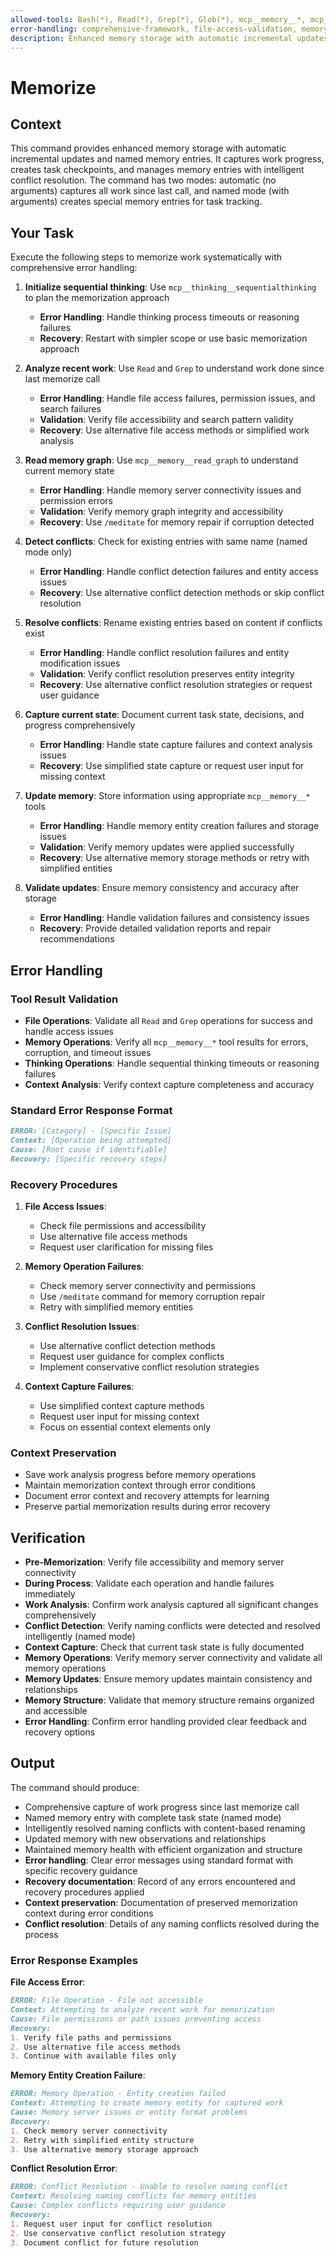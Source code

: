 ```yaml
---
allowed-tools: Bash(*), Read(*), Grep(*), Glob(*), mcp__memory__*, mcp__thinking__*
error-handling: comprehensive-framework, file-access-validation, memory-entity-creation, conflict-resolution, context-capture-validation, recovery-procedures
description: Enhanced memory storage with automatic incremental updates and named memory entries for comprehensive task state preservation.
---
```


# Memorize

## Context

This command provides enhanced memory storage with automatic incremental updates and named memory entries. It captures work progress, creates task checkpoints, and manages memory entries with intelligent conflict resolution. The command has two modes: automatic (no arguments) captures all work since last call, and named mode (with arguments) creates special memory entries for task tracking.

## Your Task

Execute the following steps to memorize work systematically with comprehensive error handling:

1. **Initialize sequential thinking**: Use `mcp__thinking__sequentialthinking` to plan the memorization approach
   - **Error Handling**: Handle thinking process timeouts or reasoning failures
   - **Recovery**: Restart with simpler scope or use basic memorization approach

2. **Analyze recent work**: Use `Read` and `Grep` to understand work done since last memorize call
   - **Error Handling**: Handle file access failures, permission issues, and search failures
   - **Validation**: Verify file accessibility and search pattern validity
   - **Recovery**: Use alternative file access methods or simplified work analysis

3. **Read memory graph**: Use `mcp__memory__read_graph` to understand current memory state
   - **Error Handling**: Handle memory server connectivity issues and permission errors
   - **Validation**: Verify memory graph integrity and accessibility
   - **Recovery**: Use `/meditate` for memory repair if corruption detected

4. **Detect conflicts**: Check for existing entries with same name (named mode only)
   - **Error Handling**: Handle conflict detection failures and entity access issues
   - **Recovery**: Use alternative conflict detection methods or skip conflict resolution

5. **Resolve conflicts**: Rename existing entries based on content if conflicts exist
   - **Error Handling**: Handle conflict resolution failures and entity modification issues
   - **Validation**: Verify conflict resolution preserves entity integrity
   - **Recovery**: Use alternative conflict resolution strategies or request user guidance

6. **Capture current state**: Document current task state, decisions, and progress comprehensively
   - **Error Handling**: Handle state capture failures and context analysis issues
   - **Recovery**: Use simplified state capture or request user input for missing context

7. **Update memory**: Store information using appropriate `mcp__memory__*` tools
   - **Error Handling**: Handle memory entity creation failures and storage issues
   - **Validation**: Verify memory updates were applied successfully
   - **Recovery**: Use alternative memory storage methods or retry with simplified entities

8. **Validate updates**: Ensure memory consistency and accuracy after storage
   - **Error Handling**: Handle validation failures and consistency issues
   - **Recovery**: Provide detailed validation reports and repair recommendations

## Error Handling

### Tool Result Validation

- **File Operations**: Validate all `Read` and `Grep` operations for success and handle access issues
- **Memory Operations**: Verify all `mcp__memory__*` tool results for errors, corruption, and timeout issues
- **Thinking Operations**: Handle sequential thinking timeouts or reasoning failures
- **Context Analysis**: Verify context capture completeness and accuracy

### Standard Error Response Format

``` markdown
ERROR: [Category] - [Specific Issue]
Context: [Operation being attempted]
Cause: [Root cause if identifiable]
Recovery: [Specific recovery steps]
```

### Recovery Procedures

1. **File Access Issues**:
   - Check file permissions and accessibility
   - Use alternative file access methods
   - Request user clarification for missing files

2. **Memory Operation Failures**:
   - Check memory server connectivity and permissions
   - Use `/meditate` command for memory corruption repair
   - Retry with simplified memory entities

3. **Conflict Resolution Issues**:
   - Use alternative conflict detection methods
   - Request user guidance for complex conflicts
   - Implement conservative conflict resolution strategies

4. **Context Capture Failures**:
   - Use simplified context capture methods
   - Request user input for missing context
   - Focus on essential context elements only

### Context Preservation

- Save work analysis progress before memory operations
- Maintain memorization context through error conditions
- Document error context and recovery attempts for learning
- Preserve partial memorization results during error recovery

## Verification

- **Pre-Memorization**: Verify file accessibility and memory server connectivity
- **During Process**: Validate each operation and handle failures immediately
- **Work Analysis**: Confirm work analysis captured all significant changes comprehensively
- **Conflict Detection**: Verify naming conflicts were detected and resolved intelligently (named mode)
- **Context Capture**: Check that current task state is fully documented
- **Memory Operations**: Verify memory server connectivity and validate all memory operations
- **Memory Updates**: Ensure memory updates maintain consistency and relationships
- **Memory Structure**: Validate that memory structure remains organized and accessible
- **Error Handling**: Confirm error handling provided clear feedback and recovery options

## Output

The command should produce:

- Comprehensive capture of work progress since last memorize call
- Named memory entry with complete task state (named mode)
- Intelligently resolved naming conflicts with content-based renaming
- Updated memory with new observations and relationships
- Maintained memory health with efficient organization and structure
- **Error handling**: Clear error messages using standard format with specific recovery guidance
- **Recovery documentation**: Record of any errors encountered and recovery procedures applied
- **Context preservation**: Documentation of preserved memorization context during error conditions
- **Conflict resolution**: Details of any naming conflicts resolved during the process

### Error Response Examples

**File Access Error**:

``` markdown
ERROR: File Operation - File not accessible
Context: Attempting to analyze recent work for memorization
Cause: File permissions or path issues preventing access
Recovery:
1. Verify file paths and permissions
2. Use alternative file access methods
3. Continue with available files only
```

**Memory Entity Creation Failure**:

``` markdown
ERROR: Memory Operation - Entity creation failed
Context: Attempting to create memory entity for captured work
Cause: Memory server issues or entity format problems
Recovery:
1. Check memory server connectivity
2. Retry with simplified entity structure
3. Use alternative memory storage approach
```

**Conflict Resolution Error**:

``` markdown
ERROR: Conflict Resolution - Unable to resolve naming conflict
Context: Resolving naming conflicts for memory entities
Cause: Complex conflicts requiring user guidance
Recovery:
1. Request user input for conflict resolution
2. Use conservative conflict resolution strategy
3. Document conflict for future resolution
```
